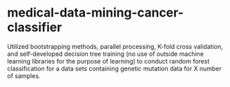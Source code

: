 # medical-data-mining-cancer-classifier
Utilized bootstrapping methods, parallel processing, K-fold cross validation, and self-developed decision tree training (no use of outside machine learning libraries for the purpose of learning) to conduct random forest classification for a data sets containing genetic mutation data for X number of samples.
